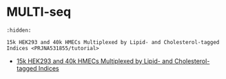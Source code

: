 # MULTI-seq

```{toctree}
:hidden:

15k HEK293 and 40k HMECs Multiplexed by Lipid- and Cholesterol-tagged Indices <PRJNA531855/tutorial>
```

-   [15k HEK293 and 40k HMECs Multiplexed by Lipid- and Cholesterol-tagged Indices](./PRJNA531855/tutorial.rst)
